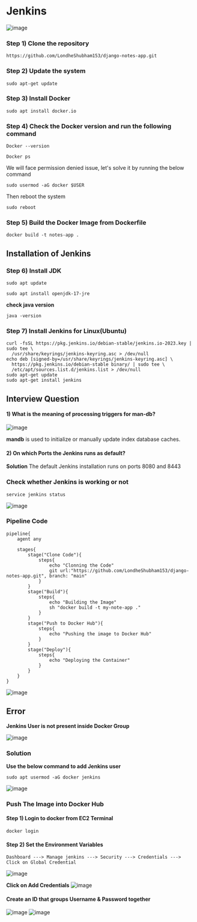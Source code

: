 # Jenkins
![image](https://github.com/DhanashriSaner/Jenkins/assets/88526990/9538597e-5dad-4e25-a46f-1cfb91f6f334)

### Step 1) Clone the repository
```
https://github.com/LondheShubham153/django-notes-app.git
```
### Step 2) Update the system
```
sudo apt-get update
```
### Step 3) Install Docker
```
sudo apt install docker.io
```
### Step 4) Check the Docker version and run the following command
```
Docker --version
```
```
Docker ps
```
We will face permission denied issue, let's solve it by running the below command

```
sudo usermod -aG docker $USER
```
Then reboot the system
```
sudo reboot
```

### Step 5) Build the Docker Image from Dockerfile
```
docker build -t notes-app .
```


## Installation of Jenkins

### Step 6) Install JDK
```
sudo apt update
```

```
sudo apt install openjdk-17-jre
```

**check java version**

```
java -version
```
### Step 7) Install Jenkins for Linux(Ubuntu)
```
curl -fsSL https://pkg.jenkins.io/debian-stable/jenkins.io-2023.key | sudo tee \
  /usr/share/keyrings/jenkins-keyring.asc > /dev/null
echo deb [signed-by=/usr/share/keyrings/jenkins-keyring.asc] \
  https://pkg.jenkins.io/debian-stable binary/ | sudo tee \
  /etc/apt/sources.list.d/jenkins.list > /dev/null
sudo apt-get update
sudo apt-get install jenkins
```

## Interview Question

#### 1) What is the meaning of processing triggers for man-db?

![image](https://github.com/DhanashriSaner/Jenkins/assets/88526990/5a9dbed3-0bfe-4d9b-ade1-10d2bfd4d140)


**mandb** is used to initialize or manually update index database caches.

#### 2) On which Ports the Jenkins runs as default?
**Solution** The default Jenkins installation runs on ports 8080 and 8443

### Check whether Jenkins is working or not

```
service jenkins status
```
![image](https://github.com/DhanashriSaner/Jenkins/assets/88526990/a8cfe691-f3ab-49b7-a27f-ac91ceff8a09)

### Pipeline Code

```
pipeline{
    agent any
    
    stages{
        stage("Clone Code"){
            steps{
                echo "Clonning the Code"  
                git url:"https://github.com/LondheShubham153/django-notes-app.git", branch: "main"
            }
        }
        stage("Build"){
            steps{
                echo "Building the Image"  
                sh "docker build -t my-note-app ."
            }    
        }
        stage("Push to Docker Hub"){
            steps{
                echo "Pushing the image to Docker Hub"    
            }    
        }
        stage("Deploy"){
            steps{
                echo "Deploying the Container"    
            }    
        }
    }
}
```

![image](https://github.com/DhanashriSaner/Jenkins/assets/88526990/9ba5ac24-ae46-4333-b9a0-9eb979c7a4f1)

## Error 
**Jenkins User is not present inside Docker Group**

![image](https://github.com/DhanashriSaner/Jenkins/assets/88526990/fb7e8542-d153-4f6d-9a99-626c3ab2e476)

### Solution
**Use the below command to add Jenkins user**
```
sudo apt usermod -aG docker jenkins
```
![image](https://github.com/DhanashriSaner/Jenkins/assets/88526990/e4ba1af1-165d-43b3-957d-bf597e973731)

### Push The Image into Docker Hub

#### Step 1) Login to docker from EC2 Terminal
```
docker login
```
#### Step 2) Set the Environment Variables
```
Dashboard ---> Manage jenkins ---> Security ---> Credentials ---> Click on Global Credential
```
![image](https://github.com/DhanashriSaner/Jenkins/assets/88526990/aaf02b0e-f28f-4dc6-bb9f-e616f14b703e)

**Click on Add Credentials**
![image](https://github.com/DhanashriSaner/Jenkins/assets/88526990/62e95049-d77c-4941-b4ca-3b9c5c08ecd3)
#### Create an ID that groups Username & Password together
![image](https://github.com/DhanashriSaner/Jenkins/assets/88526990/ebafed50-3085-4183-8a8d-6e0eacf5bc20)
![image](https://github.com/DhanashriSaner/Jenkins/assets/88526990/9ca91c38-562f-4fcd-9853-adcaab721e33)
























